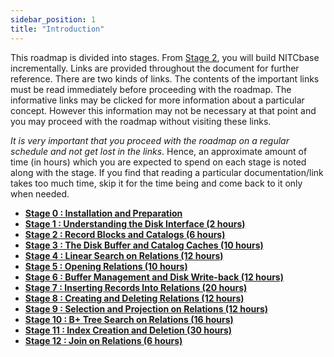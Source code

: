 ```yaml
---
sidebar_position: 1
title: "Introduction"
---
```


This roadmap is divided into stages. From [Stage 2](./Stage02.md), you will build NITCbase incrementally. Links are provided throughout the document for further reference. There are two kinds of links. The contents of the important links must be read immediately before proceeding with the roadmap. The informative links may be clicked for more information about a particular concept. However this information may not be necessary at that point and you may proceed with the roadmap without visiting these links.

_It is very important that you proceed with the roadmap on a regular schedule and not get lost in the links_. Hence, an approximate amount of time (in hours) which you are expected to spend on each stage is noted along with the stage. If you find that reading a particular documentation/link takes too much time, skip it for the time being and come back to it only when needed.

- [**Stage 0 : Installation and Preparation**](Stage00.md)
- [**Stage 1 : Understanding the Disk Interface (2 hours)**](Stage01.md)
- [**Stage 2 : Record Blocks and Catalogs (6 hours)**](Stage02.md)
- [**Stage 3 : The Disk Buffer and Catalog Caches (10 hours)**](Stage03.md)
- [**Stage 4 : Linear Search on Relations (12 hours)**](Stage04.md)
- [**Stage 5 : Opening Relations (10 hours)**](Stage05.md)
- [**Stage 6 : Buffer Management and Disk Write-back (12 hours)**](Stage06.md)
- [**Stage 7 : Inserting Records Into Relations (20 hours)**](Stage07.md)
- [**Stage 8 : Creating and Deleting Relations (12 hours)**](Stage08.md)
- [**Stage 9 : Selection and Projection on Relations (12 hours)**](Stage09.md)
- [**Stage 10 : B+ Tree Search on Relations (16 hours)**](Stage10.md)
- [**Stage 11 : Index Creation and Deletion (30 hours)**](Stage11.md)
- [**Stage 12 : Join on Relations (6 hours)**](Stage12.md)

